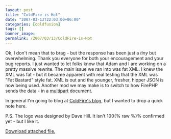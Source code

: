 ```yaml
---
layout: post
title: "ColdFire is Hot"
date: "2007-03-13T22:03:00+06:00"
categories: [coldfusion]
tags: []
banner_image: 
permalink: /2007/03/13/ColdFire-is-Hot
---
```


Ok, I don't mean that to brag - but the response has been just a <i>tiny</i> but overwhelming. Thank you everyone for both your encouragement and your bug reports. I just wanted to let folks know that Adam and I are working on a pretty massive rewrite. The main issue we ran into was fat XML. I knew the XML was fat - but it became apparent with real testing that the XML was "Fat Bastard" style fat. XML is out and the younger, fresher, hipper JSON is now being used. Another mod we may make is to switch to how FirePHP sends the data - in a <a href="http://www.firephp.org/Reference/Specifications/Protocol.htm">multipart</a> document. 

In general I'm going to blog at <a href="http://coldfire.riaforge.org/blog">ColdFire's blog</a>, but I wanted to drop a quick note here. 

P.S. The logo was designed by Dave Hill. It isn't 100{% raw %}% confirmed yet - but I like it.<p><a href='enclosures/D%{% endraw %}3A{% raw %}%5Cwebsites%{% endraw %}5Cdev{% raw %}%2Ecamdenfamily%{% endraw %}2Ecom{% raw %}%5Cenclosures%{% endraw %}2Fcoldfire{% raw %}%5Fdes1%{% endraw %}2Egif'>Download attached file.</a></p>